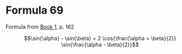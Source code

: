 # Formula 69

Formula from [Book 1](../../Buch1.md), p. 162

```math
\sin{\alpha} - \sin{\beta} = 2 \cos{\frac{\alpha + \beta}{2}} \sin{\frac{\alpha - \beta}{2}}
```
